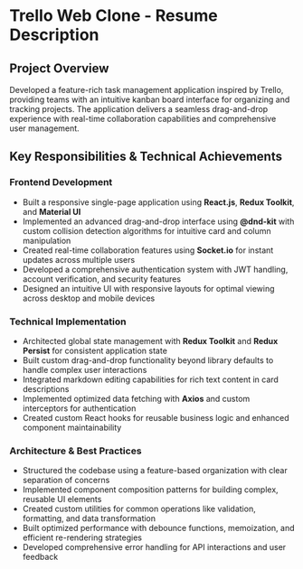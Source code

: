 # Trello Web Clone - Resume Description

## Project Overview
Developed a feature-rich task management application inspired by Trello, providing teams with an intuitive kanban board interface for organizing and tracking projects. The application delivers a seamless drag-and-drop experience with real-time collaboration capabilities and comprehensive user management.

## Key Responsibilities & Technical Achievements

### Frontend Development
- Built a responsive single-page application using **React.js**, **Redux Toolkit**, and **Material UI**
- Implemented an advanced drag-and-drop interface using **@dnd-kit** with custom collision detection algorithms for intuitive card and column manipulation
- Created real-time collaboration features using **Socket.io** for instant updates across multiple users
- Developed a comprehensive authentication system with JWT handling, account verification, and security features
- Designed an intuitive UI with responsive layouts for optimal viewing across desktop and mobile devices

### Technical Implementation
- Architected global state management with **Redux Toolkit** and **Redux Persist** for consistent application state
- Built custom drag-and-drop functionality beyond library defaults to handle complex user interactions
- Integrated markdown editing capabilities for rich text content in card descriptions
- Implemented optimized data fetching with **Axios** and custom interceptors for authentication
- Created custom React hooks for reusable business logic and enhanced component maintainability

### Architecture & Best Practices
- Structured the codebase using a feature-based organization with clear separation of concerns
- Implemented component composition patterns for building complex, reusable UI elements
- Created custom utilities for common operations like validation, formatting, and data transformation
- Built optimized performance with debounce functions, memoization, and efficient re-rendering strategies
- Developed comprehensive error handling for API interactions and user feedback